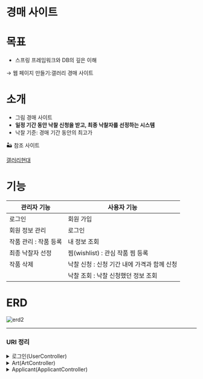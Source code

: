 # 경매 사이트

# 목표

- 스프링 프레임워크와 DB의 깊은 이해

→ 웹 페이지 만들기:갤러리 경매 사이트

# 소개

- 그림 경매 사이트
- **일정 기간 동안 낙찰 신청을 받고, 최종 낙찰자를 선정하는 시스템**
- 낙찰 기준: 경매 기간 동안의 최고가

<aside>
🏜️ 참조 사이트

[갤러리현대](https://www.galleryhyundai.com/main)

</aside>

# 기능

| 관리자 기능 | 사용자 기능 |
| --- | --- |
| 로그인 | 회원 가입 |
| 회원 정보 관리 | 로그인 |
| 작품 관리 : 작품 등록 | 내 정보 조회 |
| 최종 낙찰자 선정 | 찜(wishlist) : 관심 작품 찜 등록 |
| 작품 삭제 | 낙찰 신청 : 신청 기간 내에 가격과 함께 신청 |
|  | 낙찰 조회 : 낙찰 신청했던 정보 조회  |

# ERD

![erd2](https://github.com/WWWWWET96/gallery/assets/76859317/56e14746-42a6-4c91-85d5-5d4f2bb92f26)


---
### URI 정리
<details>
    <summary>로그인(UserController)</summary>
    
    - home: /users(GET)  
    - 로그인: /users/login(POST)  
        - 요청 파라미터  
            - UserLoginDto  
                - String nickname  
                - String password  
    - 회원가입: /users(POST)
        - 요청 파라미터
            - UserDto
                - String nickname(로그인 시 필요한 아이디 ex. sconelee)
                - String name(유저명 ex.kim)
                - String password
                - String phone
                - String email
                - AccountStatus(enum타입)(유저에게 안보이는 항목이여야함. 초기엔 자동으로 WAITING상태로 들어가있도록)
                - 이하는 enum인 AccountStatus 정의한 것

                    
                    @Getter
                    @RequiredArgsConstructor
                    public enum AccountStatus {
                    WAITING("승인 대기"),
                    MEMBER("승인 완료"),
                    DELETED("계정 삭제"),
                    UNAVAILABLE("휴면 계정");
                    
                        private final String accountStatus;
                    
                    }
</details>

<details>
    <summary>Art(ArtController)</summary>
    
    - home: /arts(GET)
    - save: /arts(POST)
        - 요청 파라미터
            - ArtDto
                - art에 대한 소개를 사진으로 넣을지, 아니면 text로 넣을지 정해지면 추가
                - Long id
                - String author
                - String artName
                - Long price
                - String contents
                - int year
                - LocalDateTime regDate(경매 시작 날짜)
                - LocalDateTime closedDate(경매 마감 날짜)
                - Selling isSelling(enum타입)(판매중인지 여부)
                - 이하는 enum인 Selling정의한 것
                    
                
                    @Getter
                    @RequiredArgsConstructor
                    public enum Selling {
                    BEFORE("판매전"),
                    OPEN("판매중"),
                    CLOSED("판매완료");
                    
                        private final String selling;
                    }
                    
    - id에 의한 art찾기(findArtById): /arts/{id}(GET)
        - 요청 파라미터
            - Long id
    - 전체 art 찾기(findArtByAll): /arts(GET)
        - 검색 타입: author, art-name, is-sellling
        - 검색 키워드: author, art-name은 포함된 단어 전부 찾도록(like), is-selling은 enum이기 때문에 해당단어가 온전히 포함되도록(BEFORE, OPEN, CLOSED)
        - 페이지 설정: 한 페이지의 항목 수 5개, sort는 id순이며 내림차순으로 정렬
        - 요청 파라미터
            - int page(기본 0으로 세팅, 다음 페이지 이동 시 pathparam으로 page=1 이런식으로 값 설정됨)
            - String searchType(required = false)
            - String searchKeyword(required = false)
            - 예시
                - [http://localhost:8080/arts](http://localhost:8080/arts)
                    - 모든 arts 표시
                - [http://localhost:8080/arts?searchType=is-selling&searchKeyword=BEFORE](http://localhost:8080/arts?searchType=is-selling&searchKeyword=BEFORE)
                    - BEFORE(판매 전)인 모든 arts 표시
    - art 수정: /arts/{id}(PATCH)
        - 요청 파라미터
            - Long id
            - ArtUpdateDto
                - String author
                - String artName
                - Long price
                - String contents
                - int year
                - LocalDateTime regDate
                - LocalDateTime closedDate
                - Selling isSelling
    - art삭제: /arts/{id}(DELETE)
        - 요청 파라미터
            - Long id
</details>                

<details>
<summary>Applicant(ApplicantController)</summary>
  
    - home: /applicants(GET)
    - save: /applicants(POST)
        - 요청 파라미터
            - Long userId
            - Long artId
            - Long price
    - 단일 건 find: /applicants/{id}(GET)
        - 요청 파라미터
            - Long id
    - 전체 find: /applicants(GET)
    - 신청서 수정: /applicants/{id}(PATCH)
        - 요청 파라미터
            - Long id
            - Long price
    - 신청서 삭제: /applicants/{id}(DELETE)
        - 요청 파라미터
            - Long id
</details>
